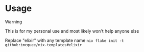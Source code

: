 # Usage

> [!WARNING]  
> This is for my personal use and most likely won't help anyone else

Replace "elixir" with any template name
`nix flake init -t github:imcquee/nix-templates#elixir`
